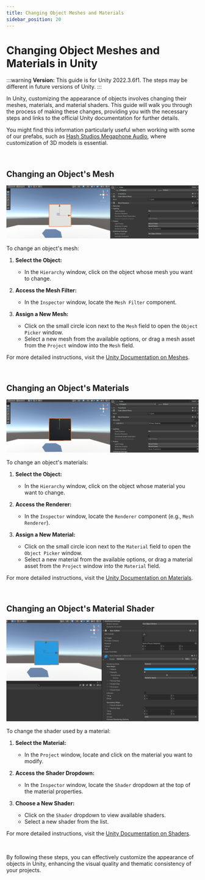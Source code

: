 ```yaml
---
title: Changing Object Meshes and Materials
sidebar_position: 20
---
```


# Changing Object Meshes and Materials in Unity

:::warning
**Version:** This guide is for Unity 2022.3.6f1. The steps may be different in future versions of Unity.
:::

In Unity, customizing the appearance of objects involves changing their meshes, materials, and material shaders. This guide will walk you through the process of making these changes, providing you with the necessary steps and links to the official Unity documentation for further details.

You might find this information particularly useful when working with some of our prefabs, such as [Hash Studios Megaphone Audio](https://hashstudiosllc.com/hashstudiosmegaphoneaudio), where customization of 3D models is essential.

<br/>

## Changing an Object's Mesh

<div class="image100">
   
   ![Example GIF](/img/generalconcepts/changingmesh.gif)

</div>

To change an object's mesh:

1. **Select the Object:**
   - In the `Hierarchy` window, click on the object whose mesh you want to change.

2. **Access the Mesh Filter:**
   - In the `Inspector` window, locate the `Mesh Filter` component.

3. **Assign a New Mesh:**
   - Click on the small circle icon next to the `Mesh` field to open the `Object Picker` window.
   - Select a new mesh from the available options, or drag a mesh asset from the `Project` window into the `Mesh` field.

For more detailed instructions, visit the [Unity Documentation on Meshes](https://docs.unity3d.com/Manual/class-MeshFilter.html).

<br/>

## Changing an Object's Materials

<div class="image100">
   
   ![Example GIF](/img/generalconcepts/changingmaterial.gif)

</div>

To change an object's materials:

1. **Select the Object:**
   - In the `Hierarchy` window, click on the object whose material you want to change.

2. **Access the Renderer:**
   - In the `Inspector` window, locate the `Renderer` component (e.g., `Mesh Renderer`).

3. **Assign a New Material:**
   - Click on the small circle icon next to the `Material` field to open the `Object Picker` window.
   - Select a new material from the available options, or drag a material asset from the `Project` window into the `Material` field.

For more detailed instructions, visit the [Unity Documentation on Materials](https://docs.unity3d.com/Manual/Materials.html).

<br/>

## Changing an Object's Material Shader

<div class="image100">
   
   ![Example GIF](/img/generalconcepts/changingshader.gif)

</div>

To change the shader used by a material:

1. **Select the Material:**
   - In the `Project` window, locate and click on the material you want to modify.

2. **Access the Shader Dropdown:**
   - In the `Inspector` window, locate the `Shader` dropdown at the top of the material properties.

3. **Choose a New Shader:**
   - Click on the `Shader` dropdown to view available shaders.
   - Select a new shader from the list.

For more detailed instructions, visit the [Unity Documentation on Shaders](https://docs.unity3d.com/Manual/Shaders.html).

<br/>

By following these steps, you can effectively customize the appearance of objects in Unity, enhancing the visual quality and thematic consistency of your projects.
